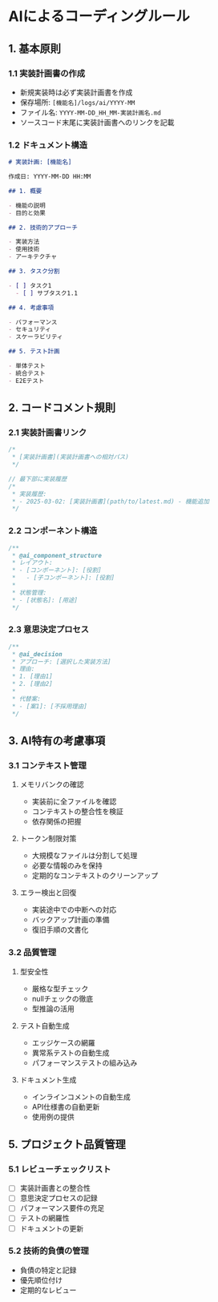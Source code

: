 # AIによるコーディングルール

## 1. 基本原則

### 1.1 実装計画書の作成

- 新規実装時は必ず実装計画書を作成
- 保存場所: `[機能名]/logs/ai/YYYY-MM`
- ファイル名: `YYYY-MM-DD_HH_MM-実装計画名.md`
- ソースコード末尾に実装計画書へのリンクを記載

### 1.2 ドキュメント構造

```markdown
# 実装計画: [機能名]

作成日: YYYY-MM-DD HH:MM

## 1. 概要

- 機能の説明
- 目的と効果

## 2. 技術的アプローチ

- 実装方法
- 使用技術
- アーキテクチャ

## 3. タスク分割

- [ ] タスク1
  - [ ] サブタスク1.1

## 4. 考慮事項

- パフォーマンス
- セキュリティ
- スケーラビリティ

## 5. テスト計画

- 単体テスト
- 統合テスト
- E2Eテスト
```

## 2. コードコメント規則

### 2.1 実装計画書リンク

```typescript
/*
 * [実装計画書](実装計画書への相対パス)
 */

// 最下部に実装履歴
/*
 * 実装履歴:
 * - 2025-03-02: [実装計画書](path/to/latest.md) - 機能追加
 */
```

### 2.2 コンポーネント構造

```typescript
/**
 * @ai_component_structure
 * レイアウト:
 * - [コンポーネント]: [役割]
 *   - [子コンポーネント]: [役割]
 *
 * 状態管理:
 * - [状態名]: [用途]
 */
```

### 2.3 意思決定プロセス

```typescript
/**
 * @ai_decision
 * アプローチ: [選択した実装方法]
 * 理由:
 * 1. [理由1]
 * 2. [理由2]
 *
 * 代替案:
 * - [案1]: [不採用理由]
 */
```

## 3. AI特有の考慮事項

### 3.1 コンテキスト管理

1. メモリバンクの確認

   - 実装前に全ファイルを確認
   - コンテキストの整合性を検証
   - 依存関係の把握

2. トークン制限対策

   - 大規模なファイルは分割して処理
   - 必要な情報のみを保持
   - 定期的なコンテキストのクリーンアップ

3. エラー検出と回復
   - 実装途中での中断への対応
   - バックアップ計画の準備
   - 復旧手順の文書化

### 3.2 品質管理

1. 型安全性

   - 厳格な型チェック
   - nullチェックの徹底
   - 型推論の活用

2. テスト自動生成

   - エッジケースの網羅
   - 異常系テストの自動生成
   - パフォーマンステストの組み込み

3. ドキュメント生成
   - インラインコメントの自動生成
   - API仕様書の自動更新
   - 使用例の提供

## 5. プロジェクト品質管理

### 5.1 レビューチェックリスト

- [ ] 実装計画書との整合性
- [ ] 意思決定プロセスの記録
- [ ] パフォーマンス要件の充足
- [ ] テストの網羅性
- [ ] ドキュメントの更新

### 5.2 技術的負債の管理

- 負債の特定と記録
- 優先順位付け
- 定期的なレビュー
